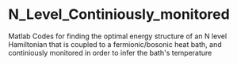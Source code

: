 # N_Level_Continiously_monitored
Matlab Codes for finding the optimal energy structure of an N level Hamiltonian that is coupled to a fermionic/bosonic heat bath, and continiously monitored in order to infer the bath's temperature
